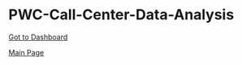 # PWC-Call-Center-Data-Analysis

[Got to Dashboard](https://app.powerbi.com/view?r=eyJrIjoiOTUwZjBiYWItN2NjZC00NjFkLWIxN2MtMzMzOWE3OTA4YjA5IiwidCI6Ijg1MGE0NTk3LTYyZjItNDUyMy1hODE3LTQ2ZWYwMjBmMWE0NyJ9)

[Main Page](https://github.com/tanviru786/PWC-Call-Center-Data-Analysis/blob/main/PWC%20Main%20Dashboard.png)
